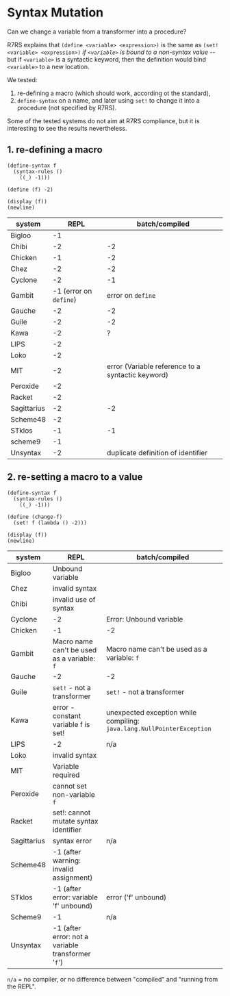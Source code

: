 # Syntax Mutation

Can we change a variable from a transformer into a procedure?

R7RS explains that `(define <variable> <expression>)` is the same as
`(set! <variable> <expression>)`
*if `<variable>` is bound to a non-syntax value* -- but if `<variable>`
is a syntactic keyword, then the definition would bind `<variable>`
to a new location.

We tested:

1. re-defining a macro (which should work, according ot the standard),
2. `define-syntax` on a name, and later using `set!` to change it into a procedure
   (not specified by R7RS).

Some of the tested systems do not aim at R7RS compliance, but it is interesting 
to see the results nevertheless.

## 1. re-defining a macro

```
(define-syntax f
  (syntax-rules ()
    ((_) -1)))

(define (f) -2)

(display (f))
(newline)
```

|system  | REPL | batch/compiled |
|--------|---|---|
|Bigloo  | -1 |    |
|Chibi   | -2 | -2 |
|Chicken | -1 | -2 |
|Chez    | -2 | -2 |
|Cyclone | -2 | -1 |
|Gambit  | -1 (error on `define`) | error on `define` |
|Gauche  | -2 | -2 |
|Guile   | -2 | -2 |
|Kawa    | -2 |  ? |
|LIPS    | -2 |    |
|Loko    | -2 |    |
|MIT     | -2 | error (Variable reference to a syntactic keyword) |
|Peroxide| -2 | |
|Racket  | -2 |    |
|Sagittarius | -2 | -2 |
|Scheme48| -2 |    |
|STklos  | -1 | -1 |
|scheme9 | -1 |    |
|Unsyntax| -2 | duplicate definition of identifier |


## 2. re-setting a macro to a value

```
(define-syntax f
  (syntax-rules ()
    ((_) -1)))

(define (change-f)
  (set! f (lambda () -2)))

(display (f))
(newline)
```

|system | REPL | batch/compiled |
|-------|-------------|----------|
|Bigloo | Unbound variable |  |
|Chez   | invalid syntax | |
|Chibi  | invalid use of syntax |  |
|Cyclone| -2          | Error: Unbound variable |
|Chicken| -1          | -2 |
|Gambit | Macro name can't be used as a variable: `f` | Macro name can't be used as a variable: `f`|
|Gauche | -2          | -2 |
|Guile  | `set!` - not a transformer | `set!` - not a transformer |
|Kawa   | error - constant variable f is set!          | unexpected exception while compiling: `java.lang.NullPointerException` |
|LIPS   | -2 | n/a |
|Loko   | invalid syntax | |
|MIT    | Variable required | |
|Peroxide| cannot set non-variable `f` | |
|Racket | set!: cannot mutate syntax identifier | |
|Sagittarius | syntax error | n/a |
|Scheme48| -1 (after warning: invalid assignment) | |
|STklos | -1  (after error: variable 'f' unbound)        | error ('f' unbound) |
|Scheme9   | -1          | n/a |
|Unsyntax| -1 (after error: not a variable transformer '`f`') | |

`n/a` = no compiler, or no difference between "compiled" and "running from the REPL".
